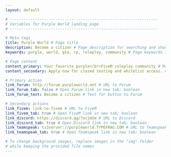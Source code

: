 ```yaml
---
layout: default

# -----------------------------------------------------------------
# Variables for Purple World landing page
# -----------------------------------------------------------------

# Meta tags
title: Purple World # Page title
description: Become a citizen # Page description for searching and sharing
keywords: purple, world, gta, rp, roleplay, community # Page keywords for searching

# Page content
content_primary: Your favorite purple</br>FiveM roleplay community # Main title
content_secondary: Apply now for closed testing and whitelist access. # Subtitle

# Primary action
link_forum: http://forum.purpleworld.net # URL to Forum
link_forum_tab: false # Open Forum link in new tab; boolean
link_forum_text: Become a citizen # Text for button to Forum

# Secondary actions
link_fivem: link-to-fivem # URL to FiveM
link_fivem_tab: true # Open FiveM link in new tab; boolean
link_discord: https://discord.gg/7xcjmSm # URL to Discord
link_discord_tab: true # Open Discord link in new tab; boolean
link_teamspeak: ts3server://purpleworld.TYPEFRAG.COM # URL to Teamspeak
link_teamspeak_tab: true # Open Teamspeak link in new tab; boolean

# To change background images, replace images in the "img" folder
# while keeping the provided file names
---
```

